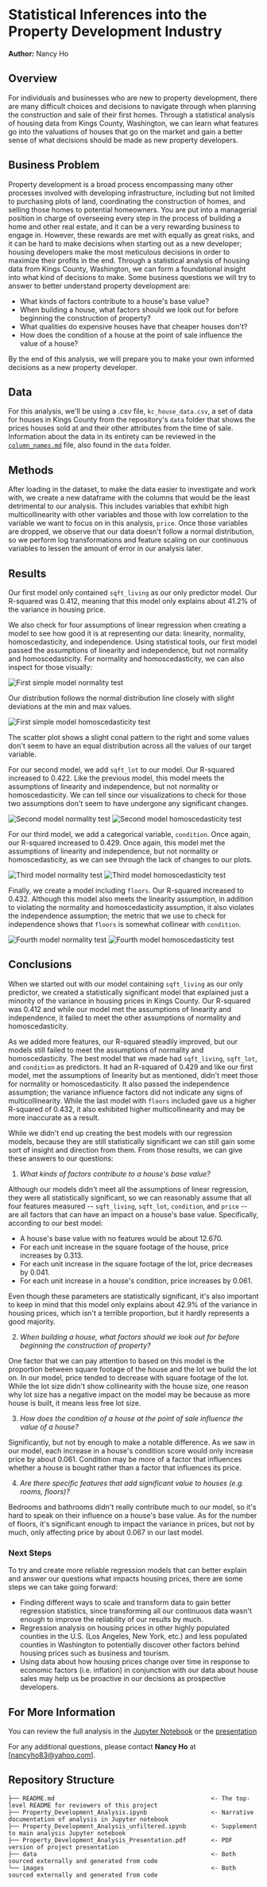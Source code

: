 # Statistical Inferences into the Property Development Industry

**Author:** Nancy Ho

## Overview

For individuals and businesses who are new to property development, there are many difficult choices and decisions to navigate through when planning the construction and sale of their first homes. Through a statistical analysis of housing data from Kings County, Washington, we can learn what features go into the valuations of houses that go on the market and gain a better sense of what decisions should be made as new property developers.

## Business Problem

Property development is a broad process encompassing many other processes involved with developing infrastructure, including but not limited to purchasing plots of land, coordinating the construction of homes, and selling those homes to potential homeowners. You are put into a managerial position in charge of overseeing every step in the process of building a home and other real estate, and it can be a very rewarding business to engage in. However, these rewards are met with equally as great risks, and it can be hard to make decisions when starting out as a new developer; housing developers make the most meticulous decisions in order to maximize their profits in the end. Through a statistical analysis of housing data from Kings County, Washington, we can form a foundational insight into what kind of decisions to make. Some business questions we will try to answer to better understand property development are:

- What kinds of factors contribute to a house's base value?
- When building a house, what factors should we look out for before beginning the construction of property?
- What qualities do expensive houses have that cheaper houses don't?
- How does the condition of a house at the point of sale influence the value of a house?

By the end of this analysis, we will prepare you to make your own informed decisions as a new property developer.

## Data

For this analysis, we'll be using a .csv file, `kc_house_data.csv`, a set of data for houses in Kings County from the repository's `data` folder that shows the prices houses sold at and their other attributes from the time of sale. Information about the data in its entirety can be reviewed in the [`column_names.md`](./data/column_names.md) file, also found in the `data` folder.

## Methods

After loading in the dataset, to make the data easier to investigate and work with, we create a new dataframe with the columns that would be the least detrimental to our analysis. This includes variables that exhibit high multicollinearity with other variables and those with low correlation to the variable we want to focus on in this analysis, `price`. Once those variables are dropped, we observe that our data doesn't follow a normal distribution, so we perform log transformations and feature scaling on our continuous variables to lessen the amount of error in our analysis later.


## Results

Our first model only contained `sqft_living` as our only predictor model. Our R-squared was 0.412, meaning that this model only explains about 41.2% of the variance in housing price.

We also check for four assumptions of linear regression when creating a model to see how good it is at representing our data: linearity, normality, homoscedasticity, and independence. Using statistical tools, our first model passed the assumptions of linearity and independence, but not normality and homoscedasticity. For normality and homoscedasticity, we can also inspect for those visually:

![First simple model normality test](./images/fsm_normality.png)

Our distribution follows the normal distribution line closely with slight deviations at the min and max values.

![First simple model homoscedasticity test](./images/fsm_homoscedasticity.png)

The scatter plot shows a slight conal pattern to the right and some values don't seem to have an equal distribution across all the values of our target variable.

For our second model, we add `sqft_lot` to our model. Our R-squared increased to 0.422. Like the previous model, this model meets the assumptions of linearity and independence, but not normality or homoscedasticity. We can tell since our visualizations to check for those two assumptions don't seem to have undergone any significant changes.

![Second model normality test](./images/model_2_normality.png)
![Second model homoscedasticity test](./images/model_2_homoscedasticity.png)

For our third model, we add a categorical variable, `condition`. Once again, our R-squared increased to 0.429. Once again, this model met the assumptions of linearity and independence, but not normality or homoscedasticity, as we can see through the lack of changes to our plots.

![Third model normality test](./images/model_3_normality.png)
![Third model homoscedasticity test](./images/model_3_homoscedasticity.png)

Finally, we create a model including `floors`. Our R-squared increased to 0.432. Although this model also meets the linearity assumption, in addition to violating the normality and homoscedasticity assumption, it also violates the independence assumption; the metric that we use to check for independence shows that `floors` is somewhat collinear with `condition`.

![Fourth model normality test](./images/model_4_normality.png)
![Fourth model homoscedasticity test](./images/model_4_homoscedasticity.png)



## Conclusions
When we started out with our model containing `sqft_living` as our only predictor, we created a statistically significant model that explained just a minority of the variance in housing prices in Kings County. Our R-squared was 0.412 and while our model met the assumptions of linearity and independence, it failed to meet the other assumptions of normality and homoscedasticity.

As we added more features, our R-squared steadily improved, but our models still failed to meet the assumptions of normality and homoscedasticity. The best model that we made had `sqft_living`, `sqft_lot`, and `condition` as predictors. It had an R-squared of 0.429 and like our first model, met the assumptions of linearity but as mentioned, didn't meet those for normality or homoscedasticity. It also passed the independence assumption; the variance influence factors did not indicate any signs of multicollinearity. While the last model with `floors` included gave us a higher R-squared of 0.432, it also exhibited higher multicollinearity and may be more inaccurate as a result.

While we didn't end up creating the best models with our regression models, because they are still statistically significant we can still gain some sort of insight and direction from them. From those results, we can give these answers to our questions: 

1. *What kinds of factors contribute to a house's base value?*

Although our models didn't meet all the assumptions of linear regression, they were all statistically significant, so we can reasonably assume that all four features measured -- `sqft_living`, `sqft_lot`, `condition`, and `price` -- are all factors that can have an impact on a house's base value. Specifically, according to our best model:

- A house's base value with no features would be about 12.670.
- For each unit increase in the square footage of the house, price increases by 0.313.
- For each unit increase in the square footage of the lot, price decreases by 0.041.
- For each unit increase in a house's condition, price increases by 0.061.

Even though these parameters are statistically significant, it's also important to keep in mind that this model only explains about 42.9% of the variance in housing prices, which isn't a terrible proportion, but it hardly represents a good majority. 

2. *When building a house, what factors should we look out for before beginning the construction of property?*

One factor that we can pay attention to based on this model is the proportion between square footage of the house and the lot we build the lot on. In our model, price tended to decrease with square footage of the lot. While the lot size didn't show collinearity with the house size, one reason why lot size has a negative impact on the model may be because as more house is built, it means less free lot size.

3. *How does the condition of a house at the point of sale influence the value of a house?*

Significantly, but not by enough to make a notable difference. As we saw in our model, each increase in a house's condition score would only increase price by about 0.061. Condition may be more of a factor that influences whether a house is bought rather than a factor that influences its price.

4. *Are there specific features that add significant value to houses (e.g. rooms, floors)?*

Bedrooms and bathrooms didn't really contribute much to our model, so it's hard to speak on their influence on a house's base value. As for the number of floors, it's significant enough to impact the variance in prices, but not by much, only affecting price by about 0.067 in our last model.

### Next Steps

To try and create more reliable regression models that can better explain and answer our questions what impacts housing prices, there are some steps we can take going forward:

- Finding different ways to scale and transform data to gain better regression statistics, since transforming all our continuous data wasn't enough to improve the reliability of our results by much.
- Regression analysis on housing prices in other highly populated counties in the U.S. (Los Angeles, New York, etc.) and less populated counties in Washington to potentially discover other factors behind housing prices such as business and tourism.
- Using data about how housing prices change over time in response to economic factors (i.e. inflation) in conjunction with our data about house sales may help us be proactive in our decisions as prospective developers.

## For More Information

You can review the full analysis in the [Jupyter Notebook](./Property_Development_Analysis.ipynb) or the [presentation](./Property_Development_Analysis_Presentation.pdf)

For any additional questions, please contact **Nancy Ho** at [nancyho83@yahoo.com].

## Repository Structure
```
├── README.md                                            <- The top-level README for reviewers of this project
├── Property_Development_Analysis.ipynb                  <- Narrative documentation of analysis in Jupyter notebook
├── Property_Development_Analysis_unfiltered.ipynb       <- Supplement to main analysis Jupyter notebook
├── Property_Development_Analysis_Presentation.pdf       <- PDF version of project presentation
├── data                                                 <- Both sourced externally and generated from code
└── images                                               <- Both sourced externally and generated from code
```